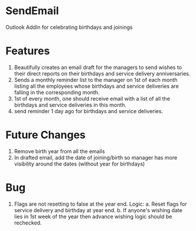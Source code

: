 # SendEmail
Outlook AddIn for celebrating birthdays and joinings

# Features
1. Beautifully creates an email draft for the managers to send wishes to their direct reports on their birthdays and service delivery anniversaries.
2. Sends a monthly reminder list to the manager on 1st of each month listing all the employees whose birthdays and service deliveries are falling in the corresponding month.
3. 1st of every month, one should receive email with a list of all the birthdays and service deliveries in this month.
4. send reminder 1 day ago for birthdays and service deliveries.

# Future Changes
1. Remove birth year from all the emails 
2. In drafted email, add the date of joining/birth so manager has more visibility around the dates (without year for birthdays)

# Bug
1. Flags are not resetting to false at the year end. 
Logic:
  a. Reset flags for service delivery and birthday at year end.
  b. If anyone's wishing date lies in 1st week of the year then advance wishing logic should be rechecked.
